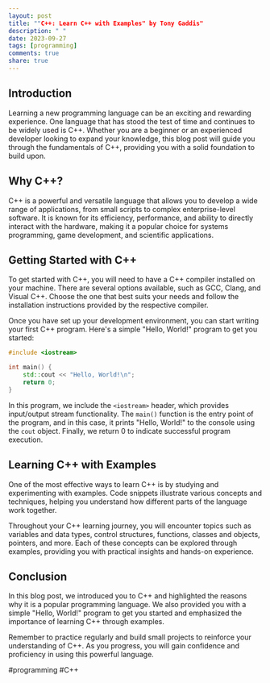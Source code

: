 ```yaml
---
layout: post
title: ""C++: Learn C++ with Examples" by Tony Gaddis"
description: " "
date: 2023-09-27
tags: [programming]
comments: true
share: true
---
```


## Introduction

Learning a new programming language can be an exciting and rewarding experience. One language that has stood the test of time and continues to be widely used is C++. Whether you are a beginner or an experienced developer looking to expand your knowledge, this blog post will guide you through the fundamentals of C++, providing you with a solid foundation to build upon.

## Why C++?

C++ is a powerful and versatile language that allows you to develop a wide range of applications, from small scripts to complex enterprise-level software. It is known for its efficiency, performance, and ability to directly interact with the hardware, making it a popular choice for systems programming, game development, and scientific applications.

## Getting Started with C++

To get started with C++, you will need to have a C++ compiler installed on your machine. There are several options available, such as GCC, Clang, and Visual C++. Choose the one that best suits your needs and follow the installation instructions provided by the respective compiler.

Once you have set up your development environment, you can start writing your first C++ program. Here's a simple "Hello, World!" program to get you started:

```cpp
#include <iostream>

int main() {
    std::cout << "Hello, World!\n";
    return 0;
}
```

In this program, we include the `<iostream>` header, which provides input/output stream functionality. The `main()` function is the entry point of the program, and in this case, it prints "Hello, World!" to the console using the `cout` object. Finally, we return 0 to indicate successful program execution.

## Learning C++ with Examples

One of the most effective ways to learn C++ is by studying and experimenting with examples. Code snippets illustrate various concepts and techniques, helping you understand how different parts of the language work together.

Throughout your C++ learning journey, you will encounter topics such as variables and data types, control structures, functions, classes and objects, pointers, and more. Each of these concepts can be explored through examples, providing you with practical insights and hands-on experience.

## Conclusion

In this blog post, we introduced you to C++ and highlighted the reasons why it is a popular programming language. We also provided you with a simple "Hello, World!" program to get you started and emphasized the importance of learning C++ through examples.

Remember to practice regularly and build small projects to reinforce your understanding of C++. As you progress, you will gain confidence and proficiency in using this powerful language.

#programming #C++
